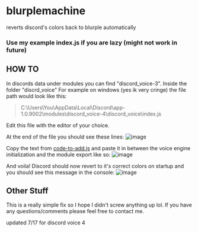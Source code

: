 # blurplemachine
reverts discord's colors back to blurple automatically

### Use my example index.js if you are lazy (might not work in future)

## HOW TO
In discords data under modules you can find "discord_voice-3". Inside the folder "discrd_voice"
For example on windows (yes ik very cringe) the file path would look like this:
> C:\Users\You\AppData\Local\Discord\app-1.0.9002\modules\discord_voice-4\discord_voice\index.js

Edit this file with the editor of your choice.

At the end of the file you should see these lines:
![image](https://user-images.githubusercontent.com/62893792/123145976-664df780-d42b-11eb-9607-1bd6a3c8bb78.png)

Copy the text from [code-to-add.js](https://github.com/KnightsWhoSayNi0/blurplemachine/blob/master/code-to-add.js) and paste it in between the voice engine initialization and the module export like so:
![image](https://user-images.githubusercontent.com/62893792/123146347-c2188080-d42b-11eb-9856-b841ef523833.png)

And voila!
Discord should now revert to it's correct colors on startup and you should see this message in the console:
![image](https://user-images.githubusercontent.com/62893792/123146711-34896080-d42c-11eb-9589-ba7d7db4031e.png)

## Other Stuff
This is a really simple fix so I hope I didn't screw anything up lol.
If you have any questions/comments please feel free to contact me.

updated 7/17 for discord voice 4
